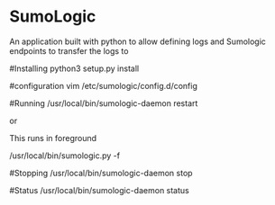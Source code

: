 # SumoLogic
An application built with python to allow defining logs and Sumologic endpoints to transfer the logs to

#Installing
python3 setup.py install

#configuration
vim /etc/sumologic/config.d/config


#Running
/usr/local/bin/sumologic-daemon restart

or

This runs in foreground

/usr/local/bin/sumologic.py -f

#Stopping
/usr/local/bin/sumologic-daemon stop

#Status
/usr/local/bin/sumologic-daemon status